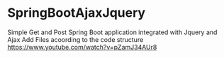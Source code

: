 # SpringBootAjaxJquery
Simple Get and Post Spring Boot application integrated with Jquery and Ajax
Add Files acoording to the  code structure 
https://www.youtube.com/watch?v=pZamJ34AUr8 
